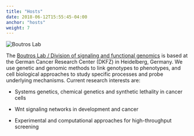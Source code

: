 ```yaml
---
title: "Hosts"
date: 2018-06-12T15:55:45-04:00
anchor: "hosts"
weight: 7
---
```

![Boutros Lab](/./hosts_files/boutroslab.png)

The [Boutros Lab / Division of signaling and functional genomics](https://www.dkfz.de/en/signaling/index.php) is based at the German Cancer Research Center (DKFZ) in Heidelberg, Germany. We use genetic and genomic methods to link genotypes to phenotypes, and cell biological approaches to study specific processes and probe underlying mechanisms. Current research interests are:

* Systems genetics, chemical genetics and synthetic lethality in cancer cells

* Wnt signaling networks in development and cancer

* Experimental and computational approaches for high-throughput screening